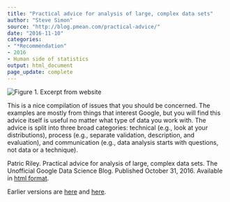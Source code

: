 ```yaml
---
title: "Practical advice for analysis of large, complex data sets"
author: "Steve Simon"
source: "http://blog.pmean.com/practical-advice/"
date: "2016-11-10"
categories:
- "*Recommendation"
- 2016
- Human side of statistics
output: html_document
page_update: complete
---
```


![Figure 1. Excerpt from website](http://www.pmean.com/new-images/16/practical-advice01.png)

<div class="notes">

This is a nice compilation of issues that you should be concerned. The examples are mostly from things that interest Google, but you will find this advice itself is useful no matter what type of data you work with. The advice is split into three broad categories: technical (e.g., look at your distributions), process (e.g., separate validation, description, and evaluation), and communication (e.g., data analysis starts with questions, not data or a technique).

Patric Riley. Practical advice for analysis of large, complex data sets. The Unofficial Google Data Science Blog. Published October 31, 2016. Available in [html format][rile1].


[rile1]: http://www.unofficialgoogledatascience.com/2016/10/practical-advice-for-analysis-of-large.html

<div>
 
Earlier versions are [here][sim1] and [here][sim2].
 
[sim1]: http://blog.pmean.com/practical-advice/
[sim2]: http://new.pmean.com/practical-advice/
 
